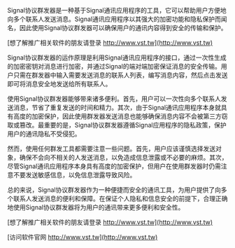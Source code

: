 Signal协议群发器是一种基于Signal通讯应用程序的工具，它可以帮助用户方便地向多个联系人发送消息。Signal通讯应用程序以其强大的加密功能和隐私保护而闻名，因此使用Signal协议群发器可以确保用户的通讯内容得到安全的传输和保护。

[想了解推广相关软件的朋友请登录 http://www.vst.tw](http://www.vst.tw)

Signal协议群发器的运作原理是利用Signal通讯应用程序的接口，通过一次性生成的加密密钥对消息进行加密，并通过Signal的端对端加密保证消息的安全传输。用户只需在群发器中输入需要发送消息的联系人列表，编写消息内容，然后点击发送即可将消息安全地发送给所有联系人。

使用Signal协议群发器能够带来诸多便利。首先，用户可以一次性向多个联系人发送消息，节省了重复发送的时间和精力。其次，由于Signal通讯应用程序本身就具有高度的加密保护，因此使用群发器发送消息也能够确保消息内容不会被第三方窃取或篡改。最重要的是，Signal协议群发器遵循Signal应用程序的隐私政策，保护用户的通讯隐私不受侵犯。

然而，使用任何群发工具都需要注意一些问题。首先，用户应该谨慎选择发送对象，确保不会向不相关的人发送消息，以免造成信息泄露或不必要的麻烦。其次，尽管Signal通讯应用程序本身具有高度的加密保护，但用户在使用群发器时仍需注意不要发送敏感信息，以免信息泄露导致风险。

总的来说，Signal协议群发器作为一种便捷而安全的通讯工具，为用户提供了向多个联系人发送消息的便利和保障。在保证个人隐私和信息安全的前提下，合理正确地使用Signal协议群发器将为用户的通讯带来更多便利和安全性。

[想了解推广相关软件的朋友请登录 http://www.vst.tw](http://www.vst.tw)


[访问软件官网 http://www.vst.tw](http://www.vst.tw)
